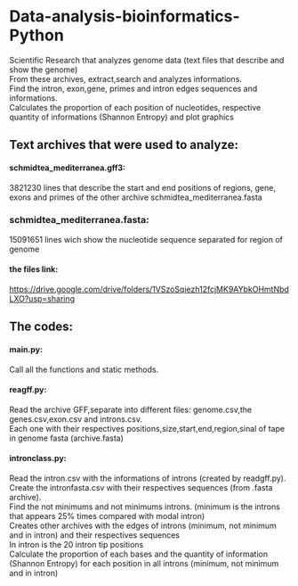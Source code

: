 # Data-analysis-bioinformatics-Python
Scientific Research that analyzes genome data (text files that describe and show the genome) <br/>
From these archives, extract,search and analyzes informations.<br/>
Find the intron, exon,gene, primes and intron edges sequences and informations.<br/>
Calculates the proportion of each position of nucleotides, respective quantity of informations (Shannon Entropy) and plot graphics<br/>

## Text archives that were used to analyze:
#### schmidtea_mediterranea.gff3:
3821230 lines that describe  the start and end positions of regions, gene, exons and primes  of the other archive schmidtea_mediterranea.fasta<br/>
### schmidtea_mediterranea.fasta:
15091651 lines wich show the nucleotide sequence separated for region of genome<br/> 
#### the files link:
https://drive.google.com/drive/folders/1VSzoSqiezh12fcjMK9AYbkOHmtNbdLXO?usp=sharing<br/> 

## The codes:
#### main.py:
Call all the functions and static methods.

#### reagff.py:
Read the archive GFF,separate into different files: genome.csv,the genes.csv,exon.csv and introns.csv.<br/>
Each one with their respectives positions,size,start,end,region,sinal of tape  in genome fasta (archive.fasta)

#### intronclass.py:
Read the intron.csv with the informations of introns (created by readgff.py).<br/>
Create the intronfasta.csv with their respectives sequences (from .fasta archive).<br/>
Find the not minimums and not minimums introns. (minimum  is the introns that appears 25% times compared with modal intron) <br/>
Creates other archives with the edges of introns (minimum, not minimum and  in intron) and their respectives sequences<br/>
In intron is the 20 intron tip positions<br/>
Calculate the proportion of each bases and the quantity of information (Shannon Entropy) for each position in all introns (minimum, not minimum and in intron)<br/>

